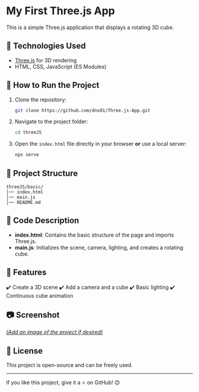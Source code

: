 # My First Three.js App

This is a simple Three.js application that displays a rotating 3D cube.

## 📌 Technologies Used
- [Three.js](https://threejs.org/) for 3D rendering
- HTML, CSS, JavaScript (ES Modules)

## 🚀 How to Run the Project

1. Clone the repository:
   ```sh
   git clone https://github.com/dnx01/Three.js-App.git
   ```
2. Navigate to the project folder:
   ```sh
   cd threeJS
   ```
3. Open the `index.html` file directly in your browser **or** use a local server:
   ```sh
   npx serve
   ```

## 📂 Project Structure
```
threeJS/basic/
│── index.html
│── main.js
│── README.md
```

## 📜 Code Description
- **index.html**: Contains the basic structure of the page and imports Three.js.
- **main.js**: Initializes the scene, camera, lighting, and creates a rotating cube.

## 🌟 Features
✔️ Create a 3D scene
✔️ Add a camera and a cube
✔️ Basic lighting
✔️ Continuous cube animation

## 📷 Screenshot
*[(Add an image of the project if desired)](https://cdn.discordapp.com/attachments/923343160334241873/1335224339414519848/IMG_2205.mov?ex=679f6411&is=679e1291&hm=0459afa7143e9511737cce63dadce65e5ff8753a1b9dc63fde0748cbb156e607&)*

## 📜 License
This project is open-source and can be freely used.

---

If you like this project, give it a ⭐ on GitHub! 😊

